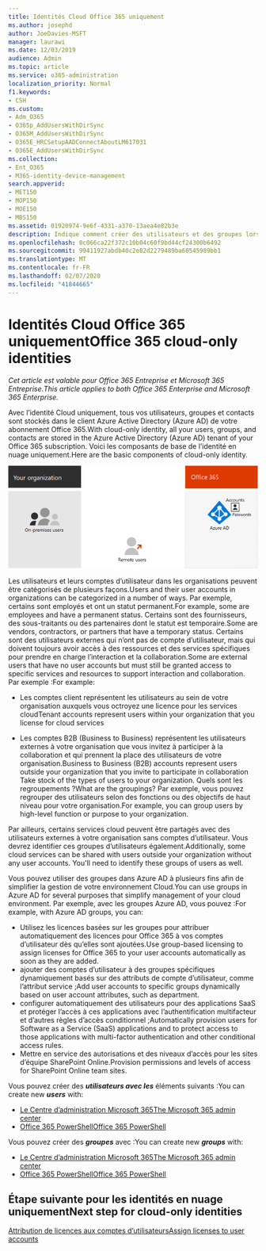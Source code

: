 ```yaml
---
title: Identités Cloud Office 365 uniquement
ms.author: josephd
author: JoeDavies-MSFT
manager: laurawi
ms.date: 12/03/2019
audience: Admin
ms.topic: article
ms.service: o365-administration
localization_priority: Normal
f1.keywords:
- CSH
ms.custom:
- Adm_O365
- O365p_AddUsersWithDirSync
- O365M_AddUsersWithDirSync
- O365E_HRCSetupAADConnectAboutLM617031
- O365E_AddUsersWithDirSync
ms.collection:
- Ent_O365
- M365-identity-device-management
search.appverid:
- MET150
- MOP150
- MOE150
- MBS150
ms.assetid: 01920974-9e6f-4331-a370-13aea4e82b3e
description: Indique comment créer des utilisateurs et des groupes lorsque votre abonnement Office 365 utilise des identités de Cloud uniquement.
ms.openlocfilehash: 0c066ca22f372c10b04c60f9bd44cf24300b6492
ms.sourcegitcommit: 99411927abdb40c2e82d2279489ba60545989bb1
ms.translationtype: MT
ms.contentlocale: fr-FR
ms.lasthandoff: 02/07/2020
ms.locfileid: "41844665"
---
```

# <a name="office-365-cloud-only-identities"></a><span data-ttu-id="e17e3-103">Identités Cloud Office 365 uniquement</span><span class="sxs-lookup"><span data-stu-id="e17e3-103">Office 365 cloud-only identities</span></span>

<span data-ttu-id="e17e3-104">*Cet article est valable pour Office 365 Entreprise et Microsoft 365 Entreprise*.</span><span class="sxs-lookup"><span data-stu-id="e17e3-104">*This article applies to both Office 365 Enterprise and Microsoft 365 Enterprise.*</span></span>

<span data-ttu-id="e17e3-105">Avec l’identité Cloud uniquement, tous vos utilisateurs, groupes et contacts sont stockés dans le client Azure Active Directory (Azure AD) de votre abonnement Office 365.</span><span class="sxs-lookup"><span data-stu-id="e17e3-105">With cloud-only identity, all your users, groups, and contacts are stored in the Azure Active Directory (Azure AD) tenant of your Office 365 subscription.</span></span> <span data-ttu-id="e17e3-106">Voici les composants de base de l’identité en nuage uniquement.</span><span class="sxs-lookup"><span data-stu-id="e17e3-106">Here are the basic components of cloud-only identity.</span></span>
 
![Composants de base de l’identité en nuage uniquement](./media/about-office-365-identity/cloud-only-identity.png)

<span data-ttu-id="e17e3-108">Les utilisateurs et leurs comptes d’utilisateur dans les organisations peuvent être catégorisés de plusieurs façons.</span><span class="sxs-lookup"><span data-stu-id="e17e3-108">Users and their user accounts in organizations can be categorized in a number of ways.</span></span> <span data-ttu-id="e17e3-109">Par exemple, certains sont employés et ont un statut permanent.</span><span class="sxs-lookup"><span data-stu-id="e17e3-109">For example, some are employees and have a permanent status.</span></span> <span data-ttu-id="e17e3-110">Certains sont des fournisseurs, des sous-traitants ou des partenaires dont le statut est temporaire.</span><span class="sxs-lookup"><span data-stu-id="e17e3-110">Some are vendors, contractors, or partners that have a temporary status.</span></span> <span data-ttu-id="e17e3-111">Certains sont des utilisateurs externes qui n’ont pas de compte d’utilisateur, mais qui doivent toujours avoir accès à des ressources et des services spécifiques pour prendre en charge l’interaction et la collaboration.</span><span class="sxs-lookup"><span data-stu-id="e17e3-111">Some are external users that have no user accounts but must still be granted access to specific services and resources to support interaction and collaboration.</span></span> <span data-ttu-id="e17e3-112">Par exemple :</span><span class="sxs-lookup"><span data-stu-id="e17e3-112">For example:</span></span>

- <span data-ttu-id="e17e3-113">Les comptes client représentent les utilisateurs au sein de votre organisation auxquels vous octroyez une licence pour les services cloud</span><span class="sxs-lookup"><span data-stu-id="e17e3-113">Tenant accounts represent users within your organization that you license for cloud services</span></span>

- <span data-ttu-id="e17e3-114">Les comptes B2B (Business to Business) représentent les utilisateurs externes à votre organisation que vous invitez à participer à la collaboration et qui prennent la place des utilisateurs de votre organisation.</span><span class="sxs-lookup"><span data-stu-id="e17e3-114">Business to Business (B2B) accounts represent users outside your organization that you invite to participate in collaboration Take stock of the types of users to your organization.</span></span> <span data-ttu-id="e17e3-115">Quels sont les regroupements ?</span><span class="sxs-lookup"><span data-stu-id="e17e3-115">What are the groupings?</span></span> <span data-ttu-id="e17e3-116">Par exemple, vous pouvez regrouper des utilisateurs selon des fonctions ou des objectifs de haut niveau pour votre organisation.</span><span class="sxs-lookup"><span data-stu-id="e17e3-116">For example, you can group users by high-level function or purpose to your organization.</span></span>

<span data-ttu-id="e17e3-p104">Par ailleurs, certains services cloud peuvent être partagés avec des utilisateurs externes à votre organisation sans comptes d’utilisateur. Vous devrez identifier ces groupes d’utilisateurs également.</span><span class="sxs-lookup"><span data-stu-id="e17e3-p104">Additionally, some cloud services can be shared with users outside your organization without any user accounts. You'll need to identify these groups of users as well.</span></span>

<span data-ttu-id="e17e3-119">Vous pouvez utiliser des groupes dans Azure AD à plusieurs fins afin de simplifier la gestion de votre environnement Cloud.</span><span class="sxs-lookup"><span data-stu-id="e17e3-119">You can use groups in Azure AD for several purposes that simplify management of your cloud environment.</span></span> <span data-ttu-id="e17e3-120">Par exemple, avec les groupes Azure AD, vous pouvez :</span><span class="sxs-lookup"><span data-stu-id="e17e3-120">For example, with Azure AD groups, you can:</span></span>

- <span data-ttu-id="e17e3-121">Utilisez les licences basées sur les groupes pour attribuer automatiquement des licences pour Office 365 à vos comptes d’utilisateur dès qu’elles sont ajoutées.</span><span class="sxs-lookup"><span data-stu-id="e17e3-121">Use group-based licensing to assign licenses for Office 365 to your user accounts automatically as soon as they are added.</span></span>
- <span data-ttu-id="e17e3-122">ajouter des comptes d’utilisateur à des groupes spécifiques dynamiquement basés sur des attributs de compte d’utilisateur, comme l’attribut service ;</span><span class="sxs-lookup"><span data-stu-id="e17e3-122">Add user accounts to specific groups dynamically based on user account attributes, such as department.</span></span>
- <span data-ttu-id="e17e3-123">configurer automatiquement des utilisateurs pour des applications SaaS et protéger l’accès à ces applications avec l’authentification multifacteur et d’autres règles d’accès conditionnel ;</span><span class="sxs-lookup"><span data-stu-id="e17e3-123">Automatically provision users for Software as a Service (SaaS) applications and to protect access to those applications with multi-factor authentication and other conditional access rules.</span></span>
- <span data-ttu-id="e17e3-124">Mettre en service des autorisations et des niveaux d’accès pour les sites d’équipe SharePoint Online.</span><span class="sxs-lookup"><span data-stu-id="e17e3-124">Provision permissions and levels of access for SharePoint Online team sites.</span></span>

<span data-ttu-id="e17e3-125">Vous pouvez créer des ***utilisateurs avec les*** éléments suivants :</span><span class="sxs-lookup"><span data-stu-id="e17e3-125">You can create new ***users*** with:</span></span>

- [<span data-ttu-id="e17e3-126">Le Centre d’administration Microsoft 365</span><span class="sxs-lookup"><span data-stu-id="e17e3-126">The Microsoft 365 admin center</span></span>](https://docs.microsoft.com/office365/admin/add-users/add-users)
- [<span data-ttu-id="e17e3-127">Office 365 PowerShell</span><span class="sxs-lookup"><span data-stu-id="e17e3-127">Office 365 PowerShell</span></span>](https://docs.microsoft.com/office365/enterprise/powershell/create-user-accounts-with-office-365-powershell)

<span data-ttu-id="e17e3-128">Vous pouvez créer des ***groupes*** avec :</span><span class="sxs-lookup"><span data-stu-id="e17e3-128">You can create new ***groups*** with:</span></span>

- [<span data-ttu-id="e17e3-129">Le Centre d’administration Microsoft 365</span><span class="sxs-lookup"><span data-stu-id="e17e3-129">The Microsoft 365 admin center</span></span>](https://docs.microsoft.com/office365/admin/create-groups/create-groups)
- [<span data-ttu-id="e17e3-130">Office 365 PowerShell</span><span class="sxs-lookup"><span data-stu-id="e17e3-130">Office 365 PowerShell</span></span>](https://docs.microsoft.com/office365/enterprise/powershell/manage-office-365-groups-with-powershell)


## <a name="next-step-for-cloud-only-identities"></a><span data-ttu-id="e17e3-131">Étape suivante pour les identités en nuage uniquement</span><span class="sxs-lookup"><span data-stu-id="e17e3-131">Next step for cloud-only identities</span></span>

[<span data-ttu-id="e17e3-132">Attribution de licences aux comptes d’utilisateurs</span><span class="sxs-lookup"><span data-stu-id="e17e3-132">Assign licenses to user accounts</span></span>](assign-licenses-to-user-accounts.md)
